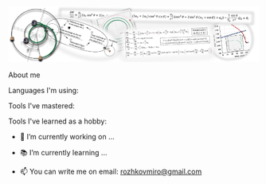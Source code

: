 [![Header](https://github.com/Daikon46/daikon46/blob/main/assets/Header.png)](https://scholar.google.com/citations?hl=en&user=0fEUrf4AAAAJ)

About me

Languages I'm using:

Tools I've mastered:

Tools I've learned as a hobby:

- 🔨 I’m currently working on ...

- 📚 I’m currently learning ...

- 📫 You can write me on email: rozhkovmiro@gmail.com